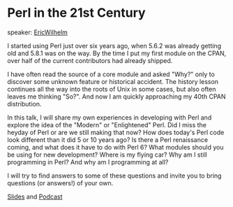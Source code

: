 # Perl in the 21st Century

speaker:  [EricWilhelm](/EricWilhelm)

I started using Perl just over six years ago, when 5.6.2 was already
getting old and 5.8.1 was on the way.  By the time I put my first module
on the CPAN, over half of the current contributors had already shipped.

I have often read the source of a core module and asked "Why?" only to
discover some unknown feature or historical accident.  The history
lesson continues all the way into the roots of Unix in some cases, but
also often leaves me thinking "So?".  And now I am quickly approaching
my 40th CPAN distribution.

In this talk, I will share my own experiences in developing with Perl
and explore the idea of the "Modern" or "Enlightened" Perl.  Did I miss
the heyday of Perl or are we still making that now?  How does today's
Perl code look different than it did 5 or 10 years ago?  Is there a Perl
renaissance coming, and what does it have to do with Perl 6?  What
modules should you be using for new development?  Where is my flying
car?  Why am I still programming in Perl?  And why am I programming at
all?

I will try to find answers to some of these questions and invite you to bring
questions (or answers!) of your own.

[Slides](http://scratchcomputing.com/software/developers/talks/perl21st/) and [Podcast](http://pdxpm.podasp.com/archive.html)
